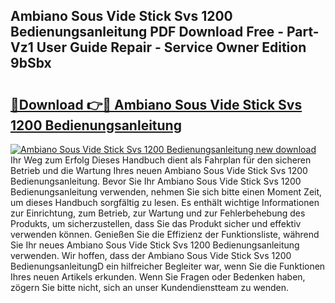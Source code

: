 ## Ambiano Sous Vide Stick Svs 1200 Bedienungsanleitung PDF Download Free - Part-Vz1 User Guide Repair - Service Owner Edition 9bSbx

# <h2><a href="http://df4mm1.blite.top/?on=Ambiano+Sous+Vide+Stick+Svs+1200+Bedienungsanleitung">🔗Download 👉🔴 Ambiano Sous Vide Stick Svs 1200 Bedienungsanleitung</a></h2>

[![Ambiano Sous Vide Stick Svs 1200 Bedienungsanleitung new download](https://i.imgur.com/lujVjoI.png)](http://df4mm1.blite.top/?on=Ambiano+Sous+Vide+Stick+Svs+1200+Bedienungsanleitung)
Ihr Weg zum Erfolg Dieses Handbuch dient als Fahrplan für den sicheren Betrieb und die Wartung Ihres neuen Ambiano Sous Vide Stick Svs 1200 Bedienungsanleitung. Bevor Sie Ihr Ambiano Sous Vide Stick Svs 1200 Bedienungsanleitung verwenden, nehmen Sie sich bitte einen Moment Zeit, um dieses Handbuch sorgfältig zu lesen. Es enthält wichtige Informationen zur Einrichtung, zum Betrieb, zur Wartung und zur Fehlerbehebung des Produkts, um sicherzustellen, dass Sie das Produkt sicher und effektiv verwenden können. Genießen Sie die Effizienz der Funktionsliste, während Sie Ihr neues Ambiano Sous Vide Stick Svs 1200 Bedienungsanleitung verwenden. Wir hoffen, dass der Ambiano Sous Vide Stick Svs 1200 BedienungsanleitungD ein hilfreicher Begleiter war, wenn Sie die Funktionen Ihres neuen Artikels erkunden. Wenn Sie Fragen oder Bedenken haben, zögern Sie bitte nicht, sich an unser Kundendienstteam zu wenden.
